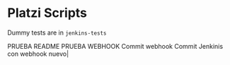 # Platzi Scripts

Dummy tests are in `jenkins-tests`

PRUEBA README
PRUEBA WEBHOOK
Commit webhook
Commit Jenkinis
con webhook nuevo| 
